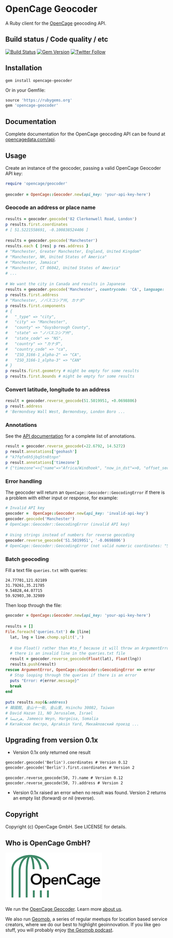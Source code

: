 # OpenCage Geocoder

A Ruby client for the [OpenCage](https://opencagedata.com/) geocoding API.

## Build status / Code quality / etc

[![Build Status](https://travis-ci.com/OpenCageData/ruby-opencage-geocoder.svg?branch=master)](https://travis-ci.com/OpenCageData/ruby-opencage-geocoder)
[![Gem Version](https://badge.fury.io/rb/opencage-geocoder.svg)](https://badge.fury.io/rb/opencage-geocoder)
[![Twitter Follow](https://img.shields.io/twitter/follow/OpenCage?label=Follow%20OpenCage&style=social)](https://twitter.com/opencage)

## Installation

```
gem install opencage-geocoder
```

Or in your Gemfile:

```ruby
source 'https://rubygems.org'
gem 'opencage-geocoder'
```

## Documentation

Complete documentation for the OpenCage geocoding API can be found at
[opencagedata.com/api](https://opencagedata.com/api).

## Usage

Create an instance of the geocoder, passing a valid OpenCage Geocoder API key:

```ruby
require 'opencage/geocoder'

geocoder = OpenCage::Geocoder.new(api_key: 'your-api-key-here')
```

### Geocode an address or place name

```ruby
results = geocoder.geocode('82 Clerkenwell Road, London')
p results.first.coordinates
# [ 51.5221558691, -0.100838524406 ]

results = geocoder.geocode('Manchester')
results.each { |res| p res.address }
# "Manchester, Greater Manchester, England, United Kingdom"
# "Manchester, NH, United States of America"
# "Manchester, Jamaica"
# "Manchester, CT 06042, United States of America"
# ...

# We want the city in Canada and results in Japanese
results = geocoder.geocode('Manchester', countrycode: 'CA', language: 'ja')
p results.first.address
# "Manchester, ノバスコシア州, カナダ"
p results.first.components
# {
#   "_type" => "city",
#   "city" => "Manchester",
#   "county" => "Guysborough County",
#   "state" => "ノバスコシア州",
#   "state_code" => "NS",
#   "country" => "カナダ",
#   "country_code" => "ca",
#   "ISO_3166-1_alpha-2" => "CA",
#   "ISO_3166-1_alpha-3" => "CAN"
# }
p results.first.geometry # might be empty for some results 
p results.first.bounds # might be empty for some results 
```

### Convert latitude, longitude to an address

```ruby
result = geocoder.reverse_geocode(51.5019951, -0.0698806)
p result.address
# 'Bermondsey Wall West, Bermondsey, London Boro ...

```

### Annotations

See the [API documentation](https://opencagedata.com/api#annotations) for a
complete list of annotations.

```ruby
result = geocoder.reverse_geocode(-22.6792, 14.5272)
p result.annotations['geohash']
# "k7fqfx6h5jbq5tn8tnpn"
p result.annotations['timezone']
# {"timezone"=>{"name"=>"Africa/Windhoek", "now_in_dst"=>0, "offset_sec"=>7200, "offset_string"=>200, "short_name"=>"CAT"}}
```

### Error handling

The geocoder will return an `OpenCage::Geocoder::GeocodingError` if there is a
problem with either input or response, for example:

```ruby
# Invalid API key
geocoder =  OpenCage::Geocoder.new(api_key: 'invalid-api-key')
geocoder.geocode('Manchester')
# OpenCage::Geocoder::GeocodingError (invalid API key)

# Using strings instead of numbers for reverse geocoding
geocoder.reverse_geocode('51.5019951', '-0.0698806')
# OpenCage::Geocoder::GeocodingError (not valid numeric coordinates: "51.5019951", "-0.0698806")
```

### Batch geocoding

Fill a text file `queries.txt` with queries:

```
24.77701,121.02189
31.79261,35.21785
9.54828,44.07715
59.92903,30.32989
```

Then loop through the file:

```ruby
geocoder = OpenCage::Geocoder.new(api_key: 'your-api-key-here')

results = []
File.foreach('queries.txt') do |line|
  lat, lng = line.chomp.split(',')

  # Use Float() rather than #to_f because it will throw an ArgumentError if
  # there is an invalid line in the queries.txt file
  result = geocoder.reverse_geocode(Float(lat), Float(lng))
  results.push(result)
rescue ArgumentError, OpenCage::Geocoder::GeocodingError => error
  # Stop looping through the queries if there is an error
  puts "Error: #{error.message}"
  break
end

puts results.map(&:address)
# 韓國館, 金山十一街, 金山里, Hsinchu 30082, Taiwan
# David Hazan 11, NO Jerusalem, Israel
# هرجيسا, Jameeco Weyn, Hargeisa, Somalia
# Китайское бистро, Apraksin Yard, Михайловский проезд ...
```

## Upgrading from version 0.1x

* Version 0.1x only returned one result

```
geocoder.geocode('Berlin').coordinates # Version 0.12
geocoder.geocode('Berlin').first.coordinates # Version 2

geocoder.reverse_geocode(50, 7).name # Version 0.12
geocoder.reverse_geocode(50, 7).address # Version 2
```

* Version 0.1x raised an error when no result was found. Version 2 returns an empty list (forward) or nil (reverse).


## Copyright

Copyright (c) OpenCage GmbH. See LICENSE for details.

## Who is OpenCage GmbH?

<a href="https://opencagedata.com"><img src="opencage_logo_300_150.png"></a>

We run the [OpenCage Geocoder](https://opencagedata.com). Learn more [about us](https://opencagedata.com/about). 

We also run [Geomob](https://thegeomob.com), a series of regular meetups for location based service creators, where we do our best to highlight geoinnovation. If you like geo stuff, you will probably enjoy [the Geomob podcast](https://thegeomob.com/podcast/).
